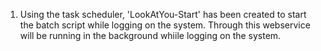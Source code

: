 1. Using the task scheduler, 'LookAtYou-Start' has been created to start the batch script while logging on the system. Through this webservice will be running in the background whiile logging on the system.
